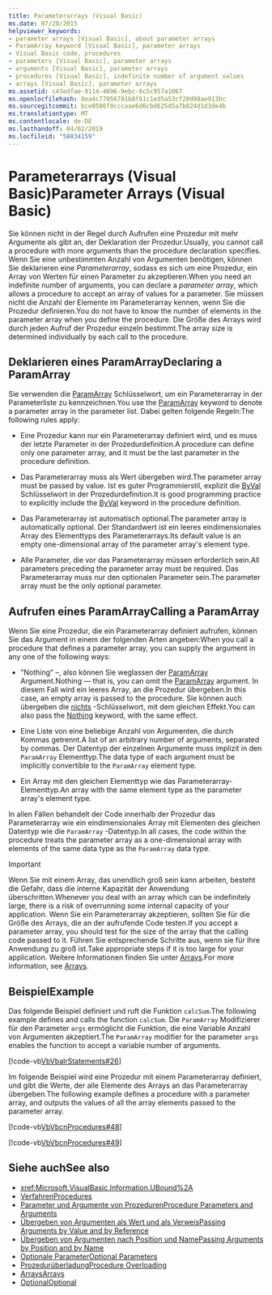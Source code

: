```yaml
---
title: Parameterarrays (Visual Basic)
ms.date: 07/20/2015
helpviewer_keywords:
- parameter arrays [Visual Basic], about parameter arrays
- ParamArray keyword [Visual Basic], parameter arrays
- Visual Basic code, procedures
- parameters [Visual Basic], parameter arrays
- arguments [Visual Basic], parameter arrays
- procedures [Visual Basic], indefinite number of argument values
- arrays [Visual Basic], parameter arrays
ms.assetid: c43edfae-9114-4096-9ebc-8c5c957a1067
ms.openlocfilehash: 8ea4c77056701b8f61c1ed5a53cf20d98ae913bc
ms.sourcegitcommit: bce0586f0cccaae6d6cbd625d5a7b824d1d3de4b
ms.translationtype: MT
ms.contentlocale: de-DE
ms.lasthandoff: 04/02/2019
ms.locfileid: "58834159"
---
```

# <a name="parameter-arrays-visual-basic"></a><span data-ttu-id="5ec7d-102">Parameterarrays (Visual Basic)</span><span class="sxs-lookup"><span data-stu-id="5ec7d-102">Parameter Arrays (Visual Basic)</span></span>
<span data-ttu-id="5ec7d-103">Sie können nicht in der Regel durch Aufrufen eine Prozedur mit mehr Argumente als gibt an, der Deklaration der Prozedur.</span><span class="sxs-lookup"><span data-stu-id="5ec7d-103">Usually, you cannot call a procedure with more arguments than the procedure declaration specifies.</span></span> <span data-ttu-id="5ec7d-104">Wenn Sie eine unbestimmten Anzahl von Argumenten benötigen, können Sie deklarieren eine *Parameterarray*, sodass es sich um eine Prozedur, ein Array von Werten für einen Parameter zu akzeptieren.</span><span class="sxs-lookup"><span data-stu-id="5ec7d-104">When you need an indefinite number of arguments, you can declare a *parameter array*, which allows a procedure to accept an array of values for a parameter.</span></span> <span data-ttu-id="5ec7d-105">Sie müssen nicht die Anzahl der Elemente im Parameterarray kennen, wenn Sie die Prozedur definieren.</span><span class="sxs-lookup"><span data-stu-id="5ec7d-105">You do not have to know the number of elements in the parameter array when you define the procedure.</span></span> <span data-ttu-id="5ec7d-106">Die Größe des Arrays wird durch jeden Aufruf der Prozedur einzeln bestimmt.</span><span class="sxs-lookup"><span data-stu-id="5ec7d-106">The array size is determined individually by each call to the procedure.</span></span>  
  
## <a name="declaring-a-paramarray"></a><span data-ttu-id="5ec7d-107">Deklarieren eines ParamArray</span><span class="sxs-lookup"><span data-stu-id="5ec7d-107">Declaring a ParamArray</span></span>  
 <span data-ttu-id="5ec7d-108">Sie verwenden die [ParamArray](../../../../visual-basic/language-reference/modifiers/paramarray.md) Schlüsselwort, um ein Parameterarray in der Parameterliste zu kennzeichnen.</span><span class="sxs-lookup"><span data-stu-id="5ec7d-108">You use the [ParamArray](../../../../visual-basic/language-reference/modifiers/paramarray.md) keyword to denote a parameter array in the parameter list.</span></span> <span data-ttu-id="5ec7d-109">Dabei gelten folgende Regeln:</span><span class="sxs-lookup"><span data-stu-id="5ec7d-109">The following rules apply:</span></span>  
  
-   <span data-ttu-id="5ec7d-110">Eine Prozedur kann nur ein Parameterarray definiert wird, und es muss der letzte Parameter in der Prozedurdefinition.</span><span class="sxs-lookup"><span data-stu-id="5ec7d-110">A procedure can define only one parameter array, and it must be the last parameter in the procedure definition.</span></span>  
  
-   <span data-ttu-id="5ec7d-111">Das Parameterarray muss als Wert übergeben wird.</span><span class="sxs-lookup"><span data-stu-id="5ec7d-111">The parameter array must be passed by value.</span></span> <span data-ttu-id="5ec7d-112">Ist es guter Programmierstil, explizit die [ByVal](../../../../visual-basic/language-reference/modifiers/byval.md) Schlüsselwort in der Prozedurdefinition.</span><span class="sxs-lookup"><span data-stu-id="5ec7d-112">It is good programming practice to explicitly include the [ByVal](../../../../visual-basic/language-reference/modifiers/byval.md) keyword in the procedure definition.</span></span>  
  
-   <span data-ttu-id="5ec7d-113">Das Parameterarray ist automatisch optional.</span><span class="sxs-lookup"><span data-stu-id="5ec7d-113">The parameter array is automatically optional.</span></span> <span data-ttu-id="5ec7d-114">Der Standardwert ist ein leeres eindimensionales Array des Elementtyps des Parameterarrays.</span><span class="sxs-lookup"><span data-stu-id="5ec7d-114">Its default value is an empty one-dimensional array of the parameter array's element type.</span></span>  
  
-   <span data-ttu-id="5ec7d-115">Alle Parameter, die vor das Parameterarray müssen erforderlich sein.</span><span class="sxs-lookup"><span data-stu-id="5ec7d-115">All parameters preceding the parameter array must be required.</span></span> <span data-ttu-id="5ec7d-116">Das Parameterarray muss nur den optionalen Parameter sein.</span><span class="sxs-lookup"><span data-stu-id="5ec7d-116">The parameter array must be the only optional parameter.</span></span>  
  
## <a name="calling-a-paramarray"></a><span data-ttu-id="5ec7d-117">Aufrufen eines ParamArray</span><span class="sxs-lookup"><span data-stu-id="5ec7d-117">Calling a ParamArray</span></span>  
 <span data-ttu-id="5ec7d-118">Wenn Sie eine Prozedur, die ein Parameterarray definiert aufrufen, können Sie das Argument in einem der folgenden Arten angeben:</span><span class="sxs-lookup"><span data-stu-id="5ec7d-118">When you call a procedure that defines a parameter array, you can supply the argument in any one of the following ways:</span></span>  
  
-   <span data-ttu-id="5ec7d-119">"Nothing" –, also können Sie weglassen der [ParamArray](../../../../visual-basic/language-reference/modifiers/paramarray.md) Argument.</span><span class="sxs-lookup"><span data-stu-id="5ec7d-119">Nothing — that is, you can omit the [ParamArray](../../../../visual-basic/language-reference/modifiers/paramarray.md) argument.</span></span> <span data-ttu-id="5ec7d-120">In diesem Fall wird ein leeres Array, an die Prozedur übergeben.</span><span class="sxs-lookup"><span data-stu-id="5ec7d-120">In this case, an empty array is passed to the procedure.</span></span> <span data-ttu-id="5ec7d-121">Sie können auch übergeben die [nichts](../../../../visual-basic/language-reference/nothing.md) -Schlüsselwort, mit dem gleichen Effekt.</span><span class="sxs-lookup"><span data-stu-id="5ec7d-121">You can also pass the [Nothing](../../../../visual-basic/language-reference/nothing.md) keyword, with the same effect.</span></span>  
  
-   <span data-ttu-id="5ec7d-122">Eine Liste von eine beliebige Anzahl von Argumenten, die durch Kommas getrennt.</span><span class="sxs-lookup"><span data-stu-id="5ec7d-122">A list of an arbitrary number of arguments, separated by commas.</span></span> <span data-ttu-id="5ec7d-123">Der Datentyp der einzelnen Argumente muss implizit in den `ParamArray` Elementtyp.</span><span class="sxs-lookup"><span data-stu-id="5ec7d-123">The data type of each argument must be implicitly convertible to the `ParamArray` element type.</span></span>  
  
-   <span data-ttu-id="5ec7d-124">Ein Array mit den gleichen Elementtyp wie das Parameterarray-Elementtyp.</span><span class="sxs-lookup"><span data-stu-id="5ec7d-124">An array with the same element type as the parameter array's element type.</span></span>  
  
 <span data-ttu-id="5ec7d-125">In allen Fällen behandelt der Code innerhalb der Prozedur das Parameterarray wie ein eindimensionales Array mit Elementen des gleichen Datentyp wie die `ParamArray` -Datentyp.</span><span class="sxs-lookup"><span data-stu-id="5ec7d-125">In all cases, the code within the procedure treats the parameter array as a one-dimensional array with elements of the same data type as the `ParamArray` data type.</span></span>  
  
> [!IMPORTANT]
>  <span data-ttu-id="5ec7d-126">Wenn Sie mit einem Array, das unendlich groß sein kann arbeiten, besteht die Gefahr, dass die interne Kapazität der Anwendung überschritten.</span><span class="sxs-lookup"><span data-stu-id="5ec7d-126">Whenever you deal with an array which can be indefinitely large, there is a risk of overrunning some internal capacity of your application.</span></span> <span data-ttu-id="5ec7d-127">Wenn Sie ein Parameterarray akzeptieren, sollten Sie für die Größe des Arrays, die an der aufrufende Code testen.</span><span class="sxs-lookup"><span data-stu-id="5ec7d-127">If you accept a parameter array, you should test for the size of the array that the calling code passed to it.</span></span> <span data-ttu-id="5ec7d-128">Führen Sie entsprechende Schritte aus, wenn sie für Ihre Anwendung zu groß ist.</span><span class="sxs-lookup"><span data-stu-id="5ec7d-128">Take appropriate steps if it is too large for your application.</span></span> <span data-ttu-id="5ec7d-129">Weitere Informationen finden Sie unter [Arrays](../../../../visual-basic/programming-guide/language-features/arrays/index.md).</span><span class="sxs-lookup"><span data-stu-id="5ec7d-129">For more information, see [Arrays](../../../../visual-basic/programming-guide/language-features/arrays/index.md).</span></span>  
  
## <a name="example"></a><span data-ttu-id="5ec7d-130">Beispiel</span><span class="sxs-lookup"><span data-stu-id="5ec7d-130">Example</span></span>  
 <span data-ttu-id="5ec7d-131">Das folgende Beispiel definiert und ruft die Funktion `calcSum`.</span><span class="sxs-lookup"><span data-stu-id="5ec7d-131">The following example defines and calls the function `calcSum`.</span></span> <span data-ttu-id="5ec7d-132">Die `ParamArray` Modifizierer für den Parameter `args` ermöglicht die Funktion, die eine Variable Anzahl von Argumenten akzeptiert.</span><span class="sxs-lookup"><span data-stu-id="5ec7d-132">The `ParamArray` modifier for the parameter `args` enables the function to accept a variable number of arguments.</span></span>  
  
 [!code-vb[VbVbalrStatements#26](~/samples/snippets/visualbasic/VS_Snippets_VBCSharp/VbVbalrStatements/VB/Class1.vb#26)]  
  
 <span data-ttu-id="5ec7d-133">Im folgende Beispiel wird eine Prozedur mit einem Parameterarray definiert, und gibt die Werte, der alle Elemente des Arrays an das Parameterarray übergeben.</span><span class="sxs-lookup"><span data-stu-id="5ec7d-133">The following example defines a procedure with a parameter array, and outputs the values of all the array elements passed to the parameter array.</span></span>  
  
 [!code-vb[VbVbcnProcedures#48](~/samples/snippets/visualbasic/VS_Snippets_VBCSharp/VbVbcnProcedures/VB/Class1.vb#48)]  
  
 [!code-vb[VbVbcnProcedures#49](~/samples/snippets/visualbasic/VS_Snippets_VBCSharp/VbVbcnProcedures/VB/Class1.vb#49)]  
  
## <a name="see-also"></a><span data-ttu-id="5ec7d-134">Siehe auch</span><span class="sxs-lookup"><span data-stu-id="5ec7d-134">See also</span></span>

- <xref:Microsoft.VisualBasic.Information.UBound%2A>
- [<span data-ttu-id="5ec7d-135">Verfahren</span><span class="sxs-lookup"><span data-stu-id="5ec7d-135">Procedures</span></span>](./index.md)
- [<span data-ttu-id="5ec7d-136">Parameter und Argumente von Prozeduren</span><span class="sxs-lookup"><span data-stu-id="5ec7d-136">Procedure Parameters and Arguments</span></span>](./procedure-parameters-and-arguments.md)
- [<span data-ttu-id="5ec7d-137">Übergeben von Argumenten als Wert und als Verweis</span><span class="sxs-lookup"><span data-stu-id="5ec7d-137">Passing Arguments by Value and by Reference</span></span>](./passing-arguments-by-value-and-by-reference.md)
- [<span data-ttu-id="5ec7d-138">Übergeben von Argumenten nach Position und Name</span><span class="sxs-lookup"><span data-stu-id="5ec7d-138">Passing Arguments by Position and by Name</span></span>](./passing-arguments-by-position-and-by-name.md)
- [<span data-ttu-id="5ec7d-139">Optionale Parameter</span><span class="sxs-lookup"><span data-stu-id="5ec7d-139">Optional Parameters</span></span>](./optional-parameters.md)
- [<span data-ttu-id="5ec7d-140">Prozedurüberladung</span><span class="sxs-lookup"><span data-stu-id="5ec7d-140">Procedure Overloading</span></span>](./procedure-overloading.md)
- [<span data-ttu-id="5ec7d-141">Arrays</span><span class="sxs-lookup"><span data-stu-id="5ec7d-141">Arrays</span></span>](../../../../visual-basic/programming-guide/language-features/arrays/index.md)
- [<span data-ttu-id="5ec7d-142">Optional</span><span class="sxs-lookup"><span data-stu-id="5ec7d-142">Optional</span></span>](../../../../visual-basic/language-reference/modifiers/optional.md)
